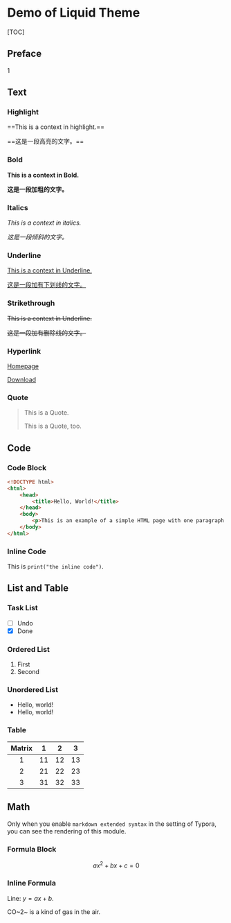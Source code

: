 # Demo of Liquid Theme

[TOC]

## Preface

1

## Text

### Highlight

==This is a context in highlight.==

==这是一段高亮的文字。==

### Bold

**This is a context in Bold.**

**这是一段加粗的文字。**

### Italics

*This is a context in italics.*

*这是一段倾斜的文字。*

### Underline

<u>This is a context in Underline.</u>

<u>这是一段加有下划线的文字。</u>

### Strikethrough

~~This is a context in Underline.~~

~~这是一段加有删除线的文字。~~

### Hyperlink

[Homepage](https://github.com/Fentaniao/Liquid)

[Download](https://github.com/Fentaniao/Liquid/releases)

### Quote

> This is a Quote.
>
> This is a Quote, too.

## Code

### Code Block

```html
<!DOCTYPE html>
<html>
    <head>
        <title>Hello, World!</title>
    </head>
    <body>
        <p>This is an example of a simple HTML page with one paragraph.</p>
    </body>
</html>
```

### Inline Code

This is `print("the inline code")`.

## List and Table

### Task List

- [ ] Undo
- [x] Done

### Ordered List

1. First
2. Second

### Unordered List

- Hello, world!
- Hello, world!

### Table

| Matrix |  1   |  2   |  3   |
| :----: | :--: | :--: | :--: |
|   1    |  11  |  12  |  13  |
|   2    |  21  |  22  |  23  |
|   3    |  31  |  32  |  33  |

## Math

Only when you enable `markdown extended syntax` in the setting of Typora, you can see the rendering of this module.

### Formula Block

$$
a x^2 + b x + c = 0
$$

### Inline Formula

Line: $y=ax+b$.

CO~2~ is a kind of gas in the air.

